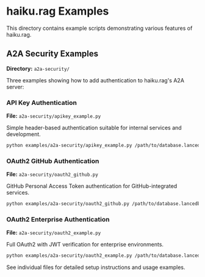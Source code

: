 # haiku.rag Examples

This directory contains example scripts demonstrating various features of haiku.rag.

## A2A Security Examples

**Directory:** `a2a-security/`

Three examples showing how to add authentication to haiku.rag's A2A server:

### API Key Authentication

**File:** `a2a-security/apikey_example.py`

Simple header-based authentication suitable for internal services and development.

```bash
python examples/a2a-security/apikey_example.py /path/to/database.lancedb
```

### OAuth2 GitHub Authentication

**File:** `a2a-security/oauth2_github.py`

GitHub Personal Access Token authentication for GitHub-integrated services.

```bash
python examples/a2a-security/oauth2_github.py /path/to/database.lancedb
```

### OAuth2 Enterprise Authentication

**File:** `a2a-security/oauth2_example.py`

Full OAuth2 with JWT verification for enterprise environments.

```bash
python examples/a2a-security/oauth2_example.py /path/to/database.lancedb
```

See individual files for detailed setup instructions and usage examples.
